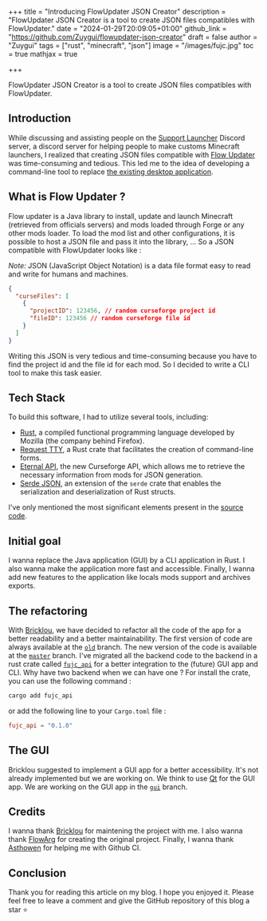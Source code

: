 +++
title = "Introducing FlowUpdater JSON Creator"
description = "FlowUpdater JSON Creator is a tool to create JSON files compatibles with FlowUpdater."
date = "2024-01-29T20:09:05+01:00"
github_link = "https://github.com/Zuygui/flowupdater-json-creator"
draft = false
author = "Zuygui"
tags = ["rust", "minecraft", "json"]
image = "/images/fujc.jpg"
toc = true
mathjax = true

+++

FlowUpdater JSON Creator is a tool to create JSON files compatibles with FlowUpdater.

## Introduction

While discussing and assisting people on the [Support Launcher](https://discord.gg/zJkc7nZHRk) Discord server, a discord server for helping people to make customs Minecraft launchers, I realized that creating JSON files compatible with [Flow Updater](https://github.com/FlowArg/FlowUpdater) was time-consuming and tedious. This led me to the idea of developing a command-line tool to replace [the existing desktop application](https://github.com/FlowArg/FlowUpdaterJsonCreator).

## What is Flow Updater ?

Flow updater is a Java library to install, update and launch Minecraft (retrieved from officials servers) and mods loaded through Forge or any other mods loader. To load the mod list and other configurations, it is possible to host a JSON file and pass it into the library, ... So a JSON compatible with FlowUpdater looks like :

_Note:_ JSON (JavaScript Object Notation) is a data file format easy to read and write for humans and machines.

```json
{
  "curseFiles": [
    {
      "projectID": 123456, // random curseforge project id
      "fileID": 123456 // random curseforge file id
    }
  ]
}
```

Writing this JSON is very tedious and time-consuming because you have to find the project id and the file id for each mod. So I decided to write a CLI tool to make this task easier.

## Tech Stack

To build this software, I had to utilize several tools, including:

- [Rust](https://rust-lang.com), a compiled functional programming language developed by Mozilla (the company behind Firefox).
- [Request TTY](https://github.com/Lutetium-Vanadium/requestty/), a Rust crate that facilitates the creation of command-line forms.
- [Eternal API](https://docs.curseforge.com/), the new Curseforge API, which allows me to retrieve the necessary information from mods for JSON generation.
- [Serde JSON](https://github.com/serde-rs/json), an extension of the `serde` crate that enables the serialization and deserialization of Rust structs.

I've only mentioned the most significant elements present in the [source code](https://github.com/zuygui/flowupdater-json-creator).

## Initial goal

I wanna replace the Java application (GUI) by a CLI application in Rust. I also wanna make the application more fast and accessible. Finally, I wanna add new features to the application like locals mods support and archives exports.

## The refactoring

With [Bricklou](https://github.com/bricklou), we have decided to refactor all the code of the app for a better readability and a better maintainability. The first version of code are always available at the [`old`](https://github.com/zuygui/flowupdater/tree/old) branch. The new version of the code is available at the [`master`](https://github.com/zuygui/flowupdater) branch. I've migrated all the backend code to the backend in a rust crate called [`fujc_api`](https://crates.io/crates/fujc_api) for a better integration to the (future) GUI app and CLI. Why have two backend when we can have one ?
For install the crate, you can use the following command :

```sh
cargo add fujc_api
```

or add the following line to your `Cargo.toml` file :

```toml
fujc_api = "0.1.0"
```

## The GUI

Bricklou suggested to implement a GUI app for a better accessibility. It's not already implemented but we are working on. We think to use [Qt](https://www.qt.io/) for the GUI app. We are working on the GUI app in the [`gui`](https://github.com/zuygui/flowupdater-json-creator/tree/gui) branch.

## Credits

I wanna thank [Bricklou](https://github.com/bricklou) for maintening the project with me. I also wanna thank [FlowArg](https://github.com/FlowArg) for creating the original project. Finally, I wanna thank [Asthowen](https://github.com/Asthowen) for helping me with Github CI.

## Conclusion

Thank you for reading this article on my blog. I hope you enjoyed it. Please feel free to leave a comment and give the GitHub repository of this blog a star ⭐
